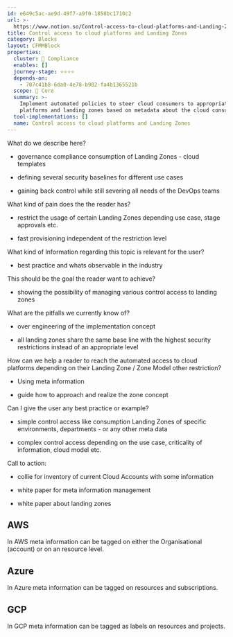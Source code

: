```yaml
---
id: e649c5ac-ae9d-49f7-a9f0-1850bc1710c2
url: >-
  https://www.notion.so/Control-access-to-cloud-platforms-and-Landing-Zones-e649c5acae9d49f7a9f01850bc1710c2
title: Control access to cloud platforms and Landing Zones
category: Blocks
layout: CFMMBlock
properties:
  cluster: 🔖 Compliance
  enables: []
  journey-stage: ⭐️⭐️⭐️⭐️
  depends-on:
    - 707c41b8-6da0-4e78-b982-fa4b1365521b
  scope: 🏢 Core
  summary: >-
    Implement automated policies to steer cloud consumers to appropriate cloud
    platforms and landing zones based on metadata about the cloud consumer.
  tool-implementations: []
  name: Control access to cloud platforms and Landing Zones
---
```




What do we describe here?

- governance compliance consumption of Landing Zones - cloud templates

- defining several security baselines for different use cases

- gaining back control while still severing all needs of the DevOps teams



What kind of pain does the the reader has?

- restrict the usage of certain Landing Zones depending use case, stage approvals etc.

- fast provisioning independent of the restriction level



What kind of Information regarding this topic is relevant for the user?

- best practice and whats observable in the industry



This should be the goal the reader want to achieve?

- showing the possibility of managing various control access to landing zones



What are the pitfalls we currently know of?

- over engineering of the implementation concept

- all landing zones share the same base line with the highest security restrictions instead of an appropriate level



How can we help a reader to reach the automated access to cloud platforms depending on their Landing Zone / Zone Model other restriction?

- Using meta information

- guide how to approach and realize the zone concept



Can I give the user any best practice or example?

- simple control access like consumption Landing Zones of specific environments, departments - or any other meta data

- complex control access depending on the use case, criticality of information, cloud model etc.



Call to action:

- collie for inventory of current Cloud Accounts with some information

- white paper for meta information management

- white paper about landing zones



<!-- unsupported block type: column_list -->

<!-- unsupported block type: column -->

## AWS

In AWS meta information can be tagged on either the Organisational (account) or on an resource level.

<!-- unsupported block type: column -->

## Azure

In Azure meta information can be tagged on resources and subscriptions.

<!-- unsupported block type: column -->

## GCP

In GCP meta information can be tagged as labels on resources and projects.

